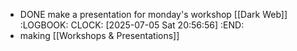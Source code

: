 - DONE make a presentation for monday's workshop [[Dark Web]]
  :LOGBOOK:
  CLOCK: [2025-07-05 Sat 20:56:56]
  :END:
- making [[Workshops & Presentations]]